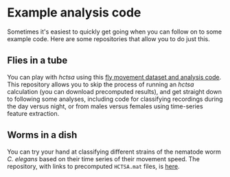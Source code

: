 # Example analysis code

Sometimes it's easiest to quickly get going when you can follow on to some example code. Here are some repositories that allow you to do just this.

## Flies in a tube

You can play with _hctsa_ using this [fly movement dataset and analysis code](https://github.com/benfulcher/hctsa_phenotypingFly). This repository allows you to skip the process of running an _hctsa_ calculation \(you can download precomputed results\), and get straight down to following some analyses, including code for classifying recordings during the day versus night, or from males versus females using time-series feature extraction.

## Worms in a dish

You can try your hand at classifying different strains of the nematode worm _C. elegans_ based on their time series of their movement speed. The repository, with links to precomputed `HCTSA.mat` files, is [here](https://github.com/benfulcher/hctsa_phenotypingWorm).

